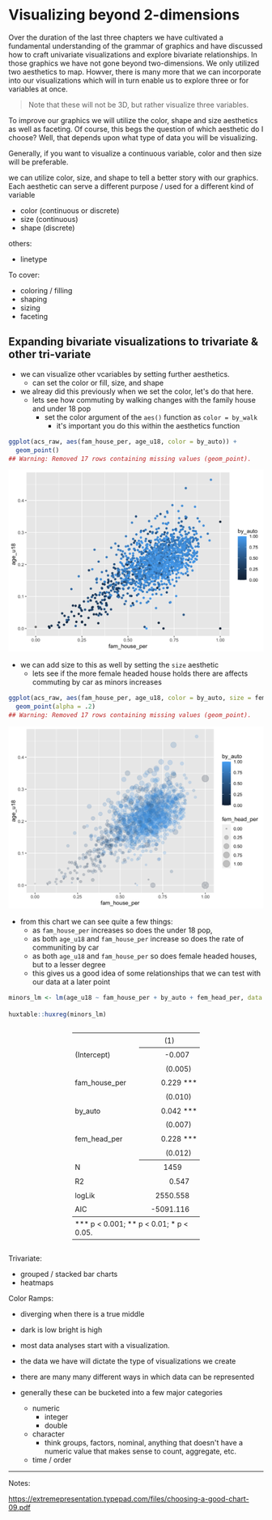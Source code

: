 # Visualizing beyond 2-dimensions




Over the duration of the last three chapters we have cultivated a fundamental understanding of the grammar of graphics and have discussed how to craft univariate visualizations and explore bivariate relationships. In those graphics we have not gone beyond two-dimensions. We only utilized two aesthetics to map. Howver, there is many more that we can incorporate into our visualizations which will in turn enable us to explore three or for variables at once.

> Note that these will not be 3D, but rather visualize three variables. 

To improve our graphics we will utilize the color, shape and size aesthetics as well as faceting. Of course, this begs the question of which aesthetic do I choose? Well, that depends upon what type of data you will be visualizing.

Generally, if you want to visualize a continuous variable, color and then size will be preferable.



we can utilize color, size, and shape to tell a better story with our graphics. 
Each aesthetic can serve a different purpose / used for a different kind of variable

- color (continuous or discrete)
- size (continuous)
- shape (discrete) 

others:
- linetype 

To cover:

- coloring / filling
- shaping
- sizing
- faceting

## Expanding bivariate visualizations to trivariate & other tri-variate


- we can visualize other vcariables by setting further aesthetics.
  - can set the color or fill, size, and shape
- we alreay did this previously when we set the color, let's do that here. 
  - lets see how commuting by walking changes with the family house and under 18 pop
    - set the color argument of the `aes()` function as `color = by_walk`
      - it's important you do this within the aesthetics function 
    

```r
ggplot(acs_raw, aes(fam_house_per, age_u18, color = by_auto)) +
  geom_point()
## Warning: Removed 17 rows containing missing values (geom_point).
```

<img src="04d-beyond-2d_files/figure-html/unnamed-chunk-2-1.png" width="672" />

- we can add size to this as well by setting the `size` aesthetic
  - lets see if the more female headed house holds there are affects commuting by car as minors increases


```r
ggplot(acs_raw, aes(fam_house_per, age_u18, color = by_auto, size = fem_head_per)) +
  geom_point(alpha = .2)
## Warning: Removed 17 rows containing missing values (geom_point).
```

<img src="04d-beyond-2d_files/figure-html/unnamed-chunk-3-1.png" width="672" />

- from this chart we can see quite a few things:
  - as `fam_house_per` increases so does the under 18 pop,
  - as both `age_u18` and `fam_house_per` increase so does the rate of communiting by car
  - as both `age_u18` and `fam_house_per` so does female headed houses, but to a lesser degree
  - this gives us a good idea of some relationships that we can test with our data at a later point


```r
minors_lm <- lm(age_u18 ~ fam_house_per + by_auto + fem_head_per, data = acs_raw)

huxtable::huxreg(minors_lm)
```

<!--html_preserve--><table class="huxtable" style="border-collapse: collapse; margin-bottom: 2em; margin-top: 2em; width: 50%; margin-left: auto; margin-right: auto;  ">
<col><col><tr>
<td style="vertical-align: top; text-align: center; white-space: nowrap; border-style: solid solid solid solid; border-width: 0.8pt 0pt 0pt 0pt; padding: 4pt 4pt 4pt 4pt;"></td>
<td style="vertical-align: top; text-align: center; white-space: nowrap; border-style: solid solid solid solid; border-width: 0.8pt 0pt 0.4pt 0pt; padding: 4pt 4pt 4pt 4pt;">(1)</td>
</tr>
<tr>
<td style="vertical-align: top; text-align: left; white-space: nowrap; padding: 4pt 4pt 4pt 4pt;">(Intercept)</td>
<td style="vertical-align: top; text-align: right; white-space: nowrap; padding: 4pt 4pt 4pt 4pt;">-0.007&nbsp;&nbsp;&nbsp;&nbsp;</td>
</tr>
<tr>
<td style="vertical-align: top; text-align: left; white-space: nowrap; padding: 4pt 4pt 4pt 4pt;"></td>
<td style="vertical-align: top; text-align: right; white-space: nowrap; padding: 4pt 4pt 4pt 4pt;">(0.005)&nbsp;&nbsp;&nbsp;</td>
</tr>
<tr>
<td style="vertical-align: top; text-align: left; white-space: nowrap; padding: 4pt 4pt 4pt 4pt;">fam_house_per</td>
<td style="vertical-align: top; text-align: right; white-space: nowrap; padding: 4pt 4pt 4pt 4pt;">0.229 ***</td>
</tr>
<tr>
<td style="vertical-align: top; text-align: left; white-space: nowrap; padding: 4pt 4pt 4pt 4pt;"></td>
<td style="vertical-align: top; text-align: right; white-space: nowrap; padding: 4pt 4pt 4pt 4pt;">(0.010)&nbsp;&nbsp;&nbsp;</td>
</tr>
<tr>
<td style="vertical-align: top; text-align: left; white-space: nowrap; padding: 4pt 4pt 4pt 4pt;">by_auto</td>
<td style="vertical-align: top; text-align: right; white-space: nowrap; padding: 4pt 4pt 4pt 4pt;">0.042 ***</td>
</tr>
<tr>
<td style="vertical-align: top; text-align: left; white-space: nowrap; padding: 4pt 4pt 4pt 4pt;"></td>
<td style="vertical-align: top; text-align: right; white-space: nowrap; padding: 4pt 4pt 4pt 4pt;">(0.007)&nbsp;&nbsp;&nbsp;</td>
</tr>
<tr>
<td style="vertical-align: top; text-align: left; white-space: nowrap; padding: 4pt 4pt 4pt 4pt;">fem_head_per</td>
<td style="vertical-align: top; text-align: right; white-space: nowrap; padding: 4pt 4pt 4pt 4pt;">0.228 ***</td>
</tr>
<tr>
<td style="vertical-align: top; text-align: left; white-space: nowrap; padding: 4pt 4pt 4pt 4pt;"></td>
<td style="vertical-align: top; text-align: right; white-space: nowrap; border-style: solid solid solid solid; border-width: 0pt 0pt 0.4pt 0pt; padding: 4pt 4pt 4pt 4pt;">(0.012)&nbsp;&nbsp;&nbsp;</td>
</tr>
<tr>
<td style="vertical-align: top; text-align: left; white-space: nowrap; padding: 4pt 4pt 4pt 4pt;">N</td>
<td style="vertical-align: top; text-align: right; white-space: nowrap; padding: 4pt 4pt 4pt 4pt;">1459&nbsp;&nbsp;&nbsp;&nbsp;&nbsp;&nbsp;&nbsp;&nbsp;</td>
</tr>
<tr>
<td style="vertical-align: top; text-align: left; white-space: nowrap; padding: 4pt 4pt 4pt 4pt;">R2</td>
<td style="vertical-align: top; text-align: right; white-space: nowrap; padding: 4pt 4pt 4pt 4pt;">0.547&nbsp;&nbsp;&nbsp;&nbsp;</td>
</tr>
<tr>
<td style="vertical-align: top; text-align: left; white-space: nowrap; padding: 4pt 4pt 4pt 4pt;">logLik</td>
<td style="vertical-align: top; text-align: right; white-space: nowrap; padding: 4pt 4pt 4pt 4pt;">2550.558&nbsp;&nbsp;&nbsp;&nbsp;</td>
</tr>
<tr>
<td style="vertical-align: top; text-align: left; white-space: nowrap; border-style: solid solid solid solid; border-width: 0pt 0pt 0.8pt 0pt; padding: 4pt 4pt 4pt 4pt;">AIC</td>
<td style="vertical-align: top; text-align: right; white-space: nowrap; border-style: solid solid solid solid; border-width: 0pt 0pt 0.8pt 0pt; padding: 4pt 4pt 4pt 4pt;">-5091.116&nbsp;&nbsp;&nbsp;&nbsp;</td>
</tr>
<tr>
<td colspan="2" style="vertical-align: top; text-align: left; white-space: normal; padding: 4pt 4pt 4pt 4pt;"> *** p &lt; 0.001;  ** p &lt; 0.01;  * p &lt; 0.05.</td>
</tr>
</table>
<!--/html_preserve-->



Trivariate:

- grouped / stacked bar charts
- heatmaps 


Color Ramps:

- diverging when there is a true middle
- dark is low bright is high


- most data analyses start with a visualization. 
- the data we have will dictate the type of visualizations we create
- there are many many different ways in which data can be represented
- generally these can be bucketed into a few major categories
  - numeric 
    - integer
    - double
  - character 
    - think groups, factors, nominal, anything that doesn't have a numeric value that makes sense to count, aggregate, etc.
  - time / order 
  
-------


Notes:

https://extremepresentation.typepad.com/files/choosing-a-good-chart-09.pdf
